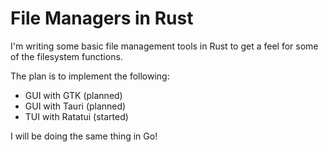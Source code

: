 # File Managers in Rust

I'm writing some basic file management tools in Rust to get a feel for
some of the filesystem functions.

The plan is to implement the following:
- GUI with GTK (planned)
- GUI with Tauri (planned)
- TUI with Ratatui (started)

I will be doing the same thing in Go!
